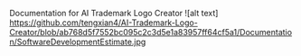 Documentation for AI Trademark Logo Creator
![alt text] https://github.com/tengxian4/AI-Trademark-Logo-Creator/blob/ab768d5f7552bc095c2c3d5e1a83957ff64cf5a1/Documentation/SoftwareDevelopmentEstimate.jpg

